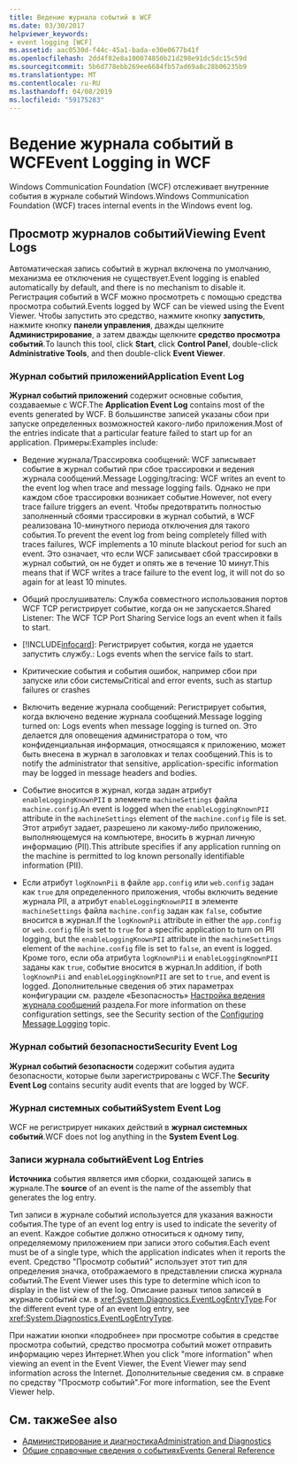```yaml
---
title: Ведение журнала событий в WCF
ms.date: 03/30/2017
helpviewer_keywords:
- event logging [WCF]
ms.assetid: aac0530d-f44c-45a1-bada-e30e0677b41f
ms.openlocfilehash: 2dd4f82e8a100074850b21d298e91dc5dc15c59d
ms.sourcegitcommit: 5b6d778ebb269ee6684fb57ad69a8c28b06235b9
ms.translationtype: MT
ms.contentlocale: ru-RU
ms.lasthandoff: 04/08/2019
ms.locfileid: "59175283"
---
```

# <a name="event-logging-in-wcf"></a><span data-ttu-id="2f192-102">Ведение журнала событий в WCF</span><span class="sxs-lookup"><span data-stu-id="2f192-102">Event Logging in WCF</span></span>
<span data-ttu-id="2f192-103">Windows Communication Foundation (WCF) отслеживает внутренние события в журнале событий Windows.</span><span class="sxs-lookup"><span data-stu-id="2f192-103">Windows Communication Foundation (WCF) traces internal events in the Windows event log.</span></span>  
  
## <a name="viewing-event-logs"></a><span data-ttu-id="2f192-104">Просмотр журналов событий</span><span class="sxs-lookup"><span data-stu-id="2f192-104">Viewing Event Logs</span></span>  
 <span data-ttu-id="2f192-105">Автоматическая запись событий в журнал включена по умолчанию, механизма ее отключения не существует.</span><span class="sxs-lookup"><span data-stu-id="2f192-105">Event logging is enabled automatically by default, and there is no mechanism to disable it.</span></span> <span data-ttu-id="2f192-106">Регистрация событий в WCF можно просмотреть с помощью средства просмотра событий.</span><span class="sxs-lookup"><span data-stu-id="2f192-106">Events logged by WCF can be viewed using the Event Viewer.</span></span> <span data-ttu-id="2f192-107">Чтобы запустить это средство, нажмите кнопку **запустить**, нажмите кнопку **панели управления**, дважды щелкните **Администрирование**, а затем дважды щелкните **средство просмотра событий**.</span><span class="sxs-lookup"><span data-stu-id="2f192-107">To launch this tool, click **Start**, click **Control Panel**, double-click **Administrative Tools**, and then double-click **Event Viewer**.</span></span>  
  
### <a name="application-event-log"></a><span data-ttu-id="2f192-108">Журнал событий приложений</span><span class="sxs-lookup"><span data-stu-id="2f192-108">Application Event Log</span></span>  
 <span data-ttu-id="2f192-109">**Журнал событий приложений** содержит основные события, создаваемые с WCF.</span><span class="sxs-lookup"><span data-stu-id="2f192-109">The **Application Event Log** contains most of the events generated by WCF.</span></span> <span data-ttu-id="2f192-110">В большинстве записей указаны сбои при запуске определенных возможностей какого-либо приложения.</span><span class="sxs-lookup"><span data-stu-id="2f192-110">Most of the entries indicate that a particular feature failed to start up for an application.</span></span> <span data-ttu-id="2f192-111">Примеры:</span><span class="sxs-lookup"><span data-stu-id="2f192-111">Examples include:</span></span>  
  
-   <span data-ttu-id="2f192-112">Ведение журнала/Трассировка сообщений: WCF записывает событие в журнал событий при сбое трассировки и ведения журнала сообщений.</span><span class="sxs-lookup"><span data-stu-id="2f192-112">Message Logging/tracing: WCF writes an event to the event log when trace and message logging fails.</span></span> <span data-ttu-id="2f192-113">Однако не при каждом сбое трассировки возникает событие.</span><span class="sxs-lookup"><span data-stu-id="2f192-113">However, not every trace failure triggers an event.</span></span> <span data-ttu-id="2f192-114">Чтобы предотвратить полностью заполненный сбоями трассировки в журнал событий, в WCF реализована 10-минутного периода отключения для такого события.</span><span class="sxs-lookup"><span data-stu-id="2f192-114">To prevent the event log from being completely filled with traces failures, WCF implements a 10 minute blackout period for such an event.</span></span> <span data-ttu-id="2f192-115">Это означает, что если WCF записывает сбой трассировки в журнал событий, он не будет и опять же в течение 10 минут.</span><span class="sxs-lookup"><span data-stu-id="2f192-115">This means that if WCF writes a trace failure to the event log, it will not do so again for at least 10 minutes.</span></span>  
  
-   <span data-ttu-id="2f192-116">Общий прослушиватель: Служба совместного использования портов WCF TCP регистрирует событие, когда он не запускается.</span><span class="sxs-lookup"><span data-stu-id="2f192-116">Shared Listener: The WCF TCP Port Sharing Service logs an event when it fails to start.</span></span>  
  
-   [!INCLUDE[infocard](../../../../../includes/infocard-md.md)]<span data-ttu-id="2f192-117">: Регистрирует события, когда не удается запустить службу.</span><span class="sxs-lookup"><span data-stu-id="2f192-117">: Logs events when the service fails to start.</span></span>  
  
-   <span data-ttu-id="2f192-118">Критические события и события ошибок, например сбои при запуске или сбои системы</span><span class="sxs-lookup"><span data-stu-id="2f192-118">Critical and error events, such as startup failures or crashes</span></span>  
  
-   <span data-ttu-id="2f192-119">Включить ведение журнала сообщений: Регистрирует события, когда включено ведение журнала сообщений.</span><span class="sxs-lookup"><span data-stu-id="2f192-119">Message logging turned on: Logs events when message logging is turned on.</span></span> <span data-ttu-id="2f192-120">Это делается для оповещения администратора о том, что конфиденциальная информация, относящаяся к приложению, может быть внесена в журнал в заголовках и телах сообщений.</span><span class="sxs-lookup"><span data-stu-id="2f192-120">This is to notify the administrator that sensitive, application-specific information may be logged in message headers and bodies.</span></span>  
  
-   <span data-ttu-id="2f192-121">Событие вносится в журнал, когда задан атрибут `enableLoggingKnownPII` в элементе `machineSettings` файла `machine.config`.</span><span class="sxs-lookup"><span data-stu-id="2f192-121">An event is logged when the `enableLoggingKnownPII` attribute in the `machineSettings` element of the `machine.config` file is set.</span></span> <span data-ttu-id="2f192-122">Этот атрибут задает, разрешено ли какому-либо приложению, выполняющемуся на компьютере, вносить в журнал личную информацию (PII).</span><span class="sxs-lookup"><span data-stu-id="2f192-122">This attribute specifies if any application running on the machine is permitted to log known personally identifiable information (PII).</span></span>  
  
-   <span data-ttu-id="2f192-123">Если атрибут `logKnownPii` в файле `app.config` или `web.config` задан как `true` для определенного приложения, чтобы включить ведение журнала PII, а атрибут `enableLoggingKnownPII` в элементе `machineSettings` файла `machine.config` задан как `false`, событие вносится в журнал.</span><span class="sxs-lookup"><span data-stu-id="2f192-123">If the `logKnownPii` attribute in either the `app.config` or `web.config` file is set to `true` for a specific application to turn on PII logging, but the `enableLoggingKnownPII` attribute in the `machineSettings` element of the `machine.config` file is set to `false`, an event is logged.</span></span> <span data-ttu-id="2f192-124">Кроме того, если оба атрибута `logKnownPii` и `enableLoggingKnownPII` заданы как `true`, событие вносится в журнал.</span><span class="sxs-lookup"><span data-stu-id="2f192-124">In addition, if both `logKnownPii` and `enableLoggingKnownPII` are set to `true`, and event is logged.</span></span> <span data-ttu-id="2f192-125">Дополнительные сведения об этих параметрах конфигурации см. разделе «Безопасность» [Настройка ведения журнала сообщений](../../../../../docs/framework/wcf/diagnostics/configuring-message-logging.md) раздела.</span><span class="sxs-lookup"><span data-stu-id="2f192-125">For more information on these configuration settings, see the Security section of the [Configuring Message Logging](../../../../../docs/framework/wcf/diagnostics/configuring-message-logging.md) topic.</span></span>  
  
### <a name="security-event-log"></a><span data-ttu-id="2f192-126">Журнал событий безопасности</span><span class="sxs-lookup"><span data-stu-id="2f192-126">Security Event Log</span></span>  
 <span data-ttu-id="2f192-127">**Журнал событий безопасности** содержит события аудита безопасности, которые были зарегистрированы с WCF.</span><span class="sxs-lookup"><span data-stu-id="2f192-127">The **Security Event Log** contains security audit events that are logged by WCF.</span></span>  
  
### <a name="system-event-log"></a><span data-ttu-id="2f192-128">Журнал системных событий</span><span class="sxs-lookup"><span data-stu-id="2f192-128">System Event Log</span></span>  
 <span data-ttu-id="2f192-129">WCF не регистрирует никаких действий в **журнал системных событий**.</span><span class="sxs-lookup"><span data-stu-id="2f192-129">WCF does not log anything in the **System Event Log**.</span></span>  
  
### <a name="event-log-entries"></a><span data-ttu-id="2f192-130">Записи журнала событий</span><span class="sxs-lookup"><span data-stu-id="2f192-130">Event Log Entries</span></span>  
 <span data-ttu-id="2f192-131">**Источника** события является имя сборки, создающей запись в журнале.</span><span class="sxs-lookup"><span data-stu-id="2f192-131">The **source** of an event is the name of the assembly that generates the log entry.</span></span>  
  
 <span data-ttu-id="2f192-132">Тип записи в журнале событий используется для указания важности события.</span><span class="sxs-lookup"><span data-stu-id="2f192-132">The type of an event log entry is used to indicate the severity of an event.</span></span> <span data-ttu-id="2f192-133">Каждое событие должно относиться к одному типу, определяемому приложением при записи этого события.</span><span class="sxs-lookup"><span data-stu-id="2f192-133">Each event must be of a single type, which the application indicates when it reports the event.</span></span> <span data-ttu-id="2f192-134">Средство "Просмотр событий" использует этот тип для определения значка, отображаемого в представлении списка журнала событий.</span><span class="sxs-lookup"><span data-stu-id="2f192-134">The Event Viewer uses this type to determine which icon to display in the list view of the log.</span></span> <span data-ttu-id="2f192-135">Описание разных типов записей в журнале событий см. в <xref:System.Diagnostics.EventLogEntryType>.</span><span class="sxs-lookup"><span data-stu-id="2f192-135">For the different event type of an event log entry, see <xref:System.Diagnostics.EventLogEntryType>.</span></span>  
  
 <span data-ttu-id="2f192-136">При нажатии кнопки «подробнее» при просмотре события в средстве просмотра событий, средство просмотра событий может отправить информацию через Интернет.</span><span class="sxs-lookup"><span data-stu-id="2f192-136">When you click "more information" when viewing an event in the Event Viewer, the Event Viewer may send information across the Internet.</span></span> <span data-ttu-id="2f192-137">Дополнительные сведения см. в справке по средству "Просмотр событий".</span><span class="sxs-lookup"><span data-stu-id="2f192-137">For more information, see the Event Viewer help.</span></span>  
  
## <a name="see-also"></a><span data-ttu-id="2f192-138">См. также</span><span class="sxs-lookup"><span data-stu-id="2f192-138">See also</span></span>

- [<span data-ttu-id="2f192-139">Администрирование и диагностика</span><span class="sxs-lookup"><span data-stu-id="2f192-139">Administration and Diagnostics</span></span>](../../../../../docs/framework/wcf/diagnostics/index.md)
- [<span data-ttu-id="2f192-140">Общие справочные сведения о событиях</span><span class="sxs-lookup"><span data-stu-id="2f192-140">Events General Reference</span></span>](../../../../../docs/framework/wcf/diagnostics/event-logging/events-general-reference.md)
